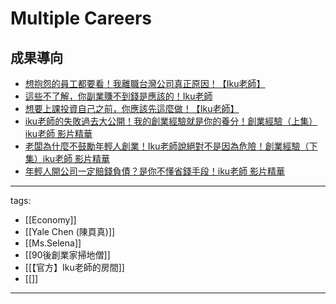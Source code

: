 # Multiple Careers

## 成果導向
* [想抱怨的員工都要看！我離職台灣公司真正原因！【Iku老師】](https://www.youtube.com/watch?v=iKBGfLlRnxg)
* [這些不了解，你副業賺不到錢是應該的！Iku老師](https://www.youtube.com/watch?v=ToX4aJnoiZM)
* [想要上課投資自己之前，你應該先這麼做！【Iku老師】](https://youtu.be/gH92fzkvHZM)
* [iku老師的失敗過去大公開！我的創業經驗就是你的養分！創業經驗（上集）iku老師 影片精華](https://youtu.be/7fdVFwR0kKA)
* [老闆為什麼不鼓勵年輕人創業！Iku老師說絕對不是因為危險！創業經驗（下集）iku老師 影片精華](https://youtu.be/-EbKHfrOXzo)
* [年輕人開公司一定賠錢負債？是你不懂省錢手段！iku老師 影片精華](https://youtu.be/r4zvzb7-0Us)


---
tags:
  - [[Economy]]
  - [[Yale Chen (陳頁真)]]
  - [[Ms.Selena]]
  - [[90後創業家掃地僧]]
  - [[【官方】Iku老師的房間]]
  - [[]]
---